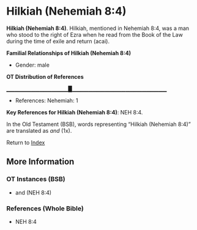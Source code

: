 # Hilkiah (Nehemiah 8:4)
**Hilkiah (Nehemiah 8:4)**. 
Hilkiah, mentioned in Nehemiah 8:4, was a man who stood to the right of Ezra when he read from the Book of the Law during the time of exile and return (acai). 




**Familial Relationships of Hilkiah (Nehemiah 8:4)**


* Gender: male


**OT Distribution of References**

▁▁▁▁▁▁▁▁▁▁▁▁▁▁▁█▁▁▁▁▁▁▁▁▁▁▁▁▁▁▁▁▁▁▁▁▁▁▁
* References: Nehemiah: 1



**Key References for Hilkiah (Nehemiah 8:4)**: 
NEH 8:4. 


In the Old Testament (BSB), words representing “Hilkiah (Nehemiah 8:4)” are translated as 
*and* (1x). 




Return to [Index](00-Index.md)

## More Information

### OT Instances (BSB)

* and (NEH 8:4)



### References (Whole Bible)

* NEH 8:4



